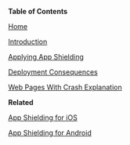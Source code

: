 **Table of Contents**

[Home](./Readme.md#)

[Introduction](./Readme.md#introduction)

[Applying App Shielding](./Readme.md#applying-app-shielding)

[Deployment Consequences](./Readme.md#app-shielding-deployment-consequences)

[Web Pages With Crash Explanation](./Readme.md#web-pages-with-crash-explanation)

**Related**

[App Shielding for iOS](./iOS-Tutorial.md)

[App Shielding for Android](./Android-Tutorial.md#)
